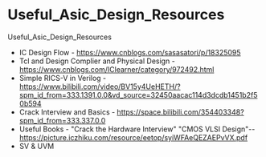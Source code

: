 # Useful_Asic_Design_Resources
Useful_Asic_Design_Resources
- IC Design Flow - https://www.cnblogs.com/sasasatori/p/18325095
- Tcl and Design Complier and Physical Design - https://www.cnblogs.com/IClearner/category/972492.html
- Simple RICS-V in Verilog - https://www.bilibili.com/video/BV15y4UeHETH/?spm_id_from=333.1391.0.0&vd_source=32450aacac114d3dcdb1451b2f50b594
- Crack Interview and Basics - https://space.bilibili.com/354403348?spm_id_from=333.337.0.0
- Useful Books - "Crack the Hardware Interview" "CMOS VLSI Design"--https://picture.iczhiku.com/resource/eetop/syiWFAeQEZAEPvVX.pdf
- SV & UVM  
